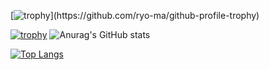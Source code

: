 [![trophy]([https://github-profile-trophy.vercel.app/?username=TT-RR&theme=onedark](https://github-profile-trophy.vercel.app/?username=TT-RR&theme=chalk))](https://github.com/ryo-ma/github-profile-trophy)

[![trophy](https://github-profile-trophy.vercel.app/?username=TT-RR&theme=chalk)](https://github.com/ryo-ma/github-profile-trophy)
![Anurag's GitHub stats](https://github-readme-stats.vercel.app/api?username=TT-RR&theme=vue-dark)

[![Top Langs](https://github-readme-stats.vercel.app/api/top-langs/?username=TT-RR&theme=vue-dark)](https://github.com/TT-RR)
